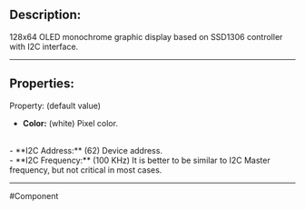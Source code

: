 ## Description:

128x64 OLED monochrome graphic display based on SSD1306 controller with I2C interface.

---

## Properties:

Property: (default value)

- **Color:** (white)
   Pixel color.
<br>
- **I2C Address:** (62)
   Device address.
<br>
- **I2C Frequency:** (100 KHz)
   It is better to be similar to I2C Master frequency, but not critical in most cases.

---

#Component 